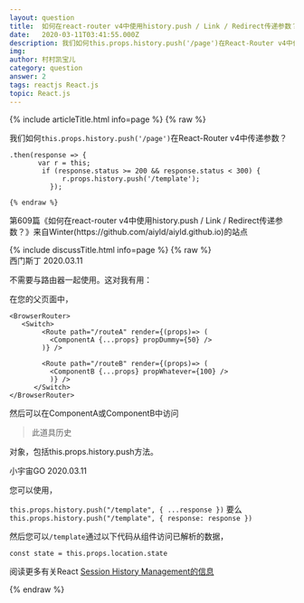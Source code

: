 ```yaml
---
layout: question
title:  如何在react-router v4中使用history.push / Link / Redirect传递参数？
date:   2020-03-11T03:41:55.000Z
description: 我们如何this.props.history.push('/page')在React-Router v4中传递参数？.then(response =>...
img: 
author: 村村凯宝儿
category: question
answer: 2
tags: reactjs React.js
topic: React.js
---
```

<div class="article-root">
  <div class="article">
    {% include articleTitle.html info=page %}
    {% raw %}
    <div class="article-content"><p><font style="vertical-align: inherit;"><font style="vertical-align: inherit;">我们如何</font></font><code>this.props.history.push('/page')</code><font style="vertical-align: inherit;"><font style="vertical-align: inherit;">在React-Router v4中</font><font style="vertical-align: inherit;">传递参数</font><font style="vertical-align: inherit;">？</font></font></p>

<pre><code>.then(response =&gt; {<font></font>
       var r = this;<font></font>
        if (response.status &gt;= 200 &amp;&amp; response.status &lt; 300) {<font></font>
             r.props.history.push('/template');<font></font>
          });<font></font>
</code></pre></div>
    {% endraw %}
  </div>
  <p class="winter_mark">第609篇《如何在react-router v4中使用history.push / Link / Redirect传递参数？》来自Winter(https://github.com/aiyld/aiyld.github.io)的站点</p>
  <div class="discuss-wrapper">
    {% include discussTitle.html info=page %}
    {% raw %}
    <div class="discuss-item">
        <div class="discuss-parent">
          <div class="discuss-meta">
            <span class="discuss-user">西门斯丁</span>
            <span class="discuss-time">2020.03.11</span>
          </div>
          <div class="discuss-comment"><p><font style="vertical-align: inherit;"><font style="vertical-align: inherit;">不需要与路由器一起使用。</font><font style="vertical-align: inherit;">这对我有用：</font></font></p>

<p><font style="vertical-align: inherit;"><font style="vertical-align: inherit;">在您的父页面中， </font></font></p>

<pre><code>&lt;BrowserRouter&gt;<font></font>
   &lt;Switch&gt;<font></font>
        &lt;Route path="/routeA" render={(props)=&gt; (<font></font>
          &lt;ComponentA {...props} propDummy={50} /&gt;<font></font>
        )} /&gt;<font></font>
<font></font>
        &lt;Route path="/routeB" render={(props)=&gt; (<font></font>
          &lt;ComponentB {...props} propWhatever={100} /&gt;<font></font>
          )} /&gt; <font></font>
      &lt;/Switch&gt;<font></font>
&lt;/BrowserRouter&gt;<font></font>
</code></pre>

<p><font style="vertical-align: inherit;"><font style="vertical-align: inherit;">然后可以在ComponentA或ComponentB中访问 </font></font></p>

<blockquote>
  <p><font style="vertical-align: inherit;"><font style="vertical-align: inherit;">此道具历史</font></font></p>
</blockquote>

<p><font style="vertical-align: inherit;"><font style="vertical-align: inherit;">对象，包括this.props.history.push方法。</font></font></p></div>
        </div></div><div class="discuss-item">
        <div class="discuss-parent">
          <div class="discuss-meta">
            <span class="discuss-user">小宇宙GO</span>
            <span class="discuss-time">2020.03.11</span>
          </div>
          <div class="discuss-comment"><p><font style="vertical-align: inherit;"><font style="vertical-align: inherit;">您可以使用， </font></font></p>

<p><code>this.props.history.push("/template", { ...response })</code><font style="vertical-align: inherit;"><font style="vertical-align: inherit;">
要么
</font></font><code>this.props.history.push("/template", { response: response })</code></p>

<p><font style="vertical-align: inherit;"><font style="vertical-align: inherit;">然后您可以</font></font><code>/template</code><font style="vertical-align: inherit;"><font style="vertical-align: inherit;">通过以下代码</font><font style="vertical-align: inherit;">从</font><font style="vertical-align: inherit;">组件</font><font style="vertical-align: inherit;">访问已解析的数据</font><font style="vertical-align: inherit;">，</font></font></p>

<p><code>const state = this.props.location.state</code></p>

<p><font style="vertical-align: inherit;"><font style="vertical-align: inherit;">阅读更多有关React </font></font><a href="https://javamastermind.com/2020/01/16/react-navigation-manage-session-history/" rel="nofollow noreferrer"><font style="vertical-align: inherit;"><font style="vertical-align: inherit;">Session History Management的信息</font></font></a></p></div>
        </div></div>
    {% endraw %}
  </div>
<div>
